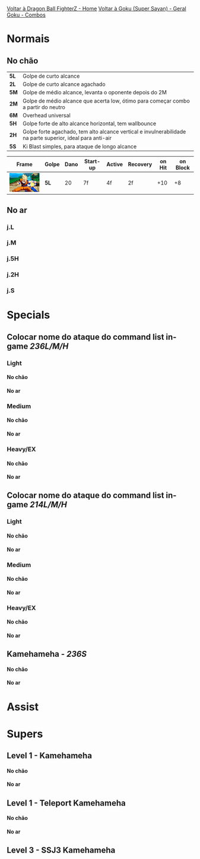 <!-- TITLE: Goku - 2: Golpes e Framedata -->

[Voltar à Dragon Ball FighterZ - Home](/jogos/dragon-ball-fighter-z/home)
[Voltar à Goku (Super Sayan) - Geral](/jogos/dragon-ball-fighter-z/personagens/goku-ssj/geral)
[Goku - Combos](/jogos/dragon-ball-fighter-z/personagens/goku-ssj/combos)
# Normais
## No chão
|   |   |
|---|---|
| **5L** | Golpe de curto alcance |
| **2L** | Golpe de curto alcance agachado |
| **5M** | Golpe de médio alcance, levanta o oponente depois do 2M |
| **2M** | Golpe de médio alcance que acerta low, ótimo para começar combo a partir do neutro |
| **6M** | Overhead universal |
| **5H** | Golpe forte de alto alcance horizontal, tem wallbounce |
| **2H** | Golpe forte agachado, tem alto alcance vertical e invulnerabilidade na parte superior, ideal para anti-air |
| **5S** | Ki Blast simples, para ataque de longo alcance |

| Frame | Golpe | Dano | Start-up | Active | Recovery | on Hit | on Block |
|---|---|---|---|---|---|---|---|
| ![Goku 5 L](/uploads/goku-5-l.png "Goku 5 L") | **5L** | 20 | 7f | 4f | 2f | +10 | +8 |

## No ar
### j.L

### j.M

### j.5H

### j.2H

### j.S

# Specials
## Colocar nome do ataque do command list in-game *236L/M/H*
### Light
#### No chão

#### No ar

### Medium
#### No chão

#### No ar

### Heavy/EX
#### No chão

#### No ar

## Colocar nome do ataque do command list in-game *214L/M/H* 
### Light
#### No chão

#### No ar

### Medium
#### No chão

#### No ar

### Heavy/EX
#### No chão

#### No ar

## Kamehameha - *236S*
#### No chão

#### No ar


# Assist

# Supers
## Level 1 - Kamehameha 
#### No chão

#### No ar

## Level 1 - Teleport Kamehameha
#### No chão

#### No ar

## Level 3 - SSJ3 Kamehameha

